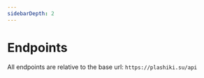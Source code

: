 ```yaml
---
sidebarDepth: 2
---
```

# Endpoints

All endpoints are relative to the base url: `https://plashiki.su/api`

<Endpoint 
    v-for="(ept, i) in data.endpoints"
    :key="i"
    :item="ept"
/>


<script>
import data from '../../spec.json';
export default {
  data: () => ({ data })
}
</script>

